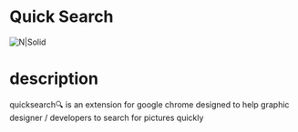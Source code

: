 # Quick Search
![N|Solid](https://s3.gifyu.com/images/ScreenFlw.gif)

# description
quicksearch🔍 is an extension for google chrome designed to help graphic designer / developers to search for pictures quickly
